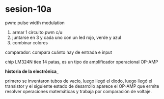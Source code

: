 # sesion-10a

pwm: pulse width modulation

1. armar 1 circuito pwm c/u
2. juntarse en 3 y cada uno con un led rojo, verde y azul
3. combinar colores

comparador: compara cuánto hay de entrada e input

chip LM324N tiee 14 patas, es un tipo de amplificador operacional OP-AMP

__historia de la electrónica___

primero se inventaron tubos de vacío, luego llegó el diodo, luego llegó el transistor y el siguiente estado de desarrollo aparece el OP-AMP que ermite resolver operaciones matemáticas y trabaja por comparación de voltaje.

